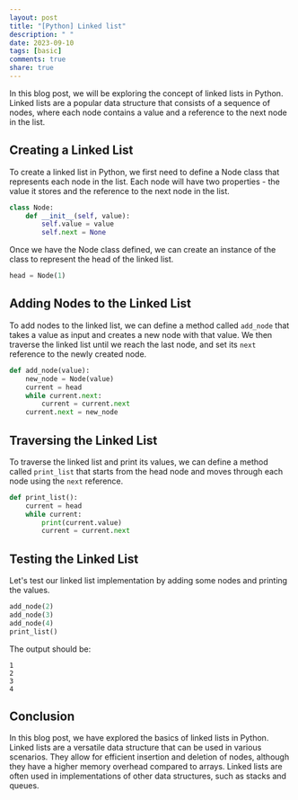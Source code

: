 ```yaml
---
layout: post
title: "[Python] Linked list"
description: " "
date: 2023-09-10
tags: [basic]
comments: true
share: true
---
```


In this blog post, we will be exploring the concept of linked lists in Python. Linked lists are a popular data structure that consists of a sequence of nodes, where each node contains a value and a reference to the next node in the list. 

## Creating a Linked List

To create a linked list in Python, we first need to define a Node class that represents each node in the list. Each node will have two properties - the value it stores and the reference to the next node in the list.

```python
class Node:
    def __init__(self, value):
        self.value = value
        self.next = None
```

Once we have the Node class defined, we can create an instance of the class to represent the head of the linked list.

```python
head = Node(1)
```

## Adding Nodes to the Linked List

To add nodes to the linked list, we can define a method called `add_node` that takes a value as input and creates a new node with that value. We then traverse the linked list until we reach the last node, and set its `next` reference to the newly created node.

```python
def add_node(value):
    new_node = Node(value)
    current = head
    while current.next:
        current = current.next
    current.next = new_node
```

## Traversing the Linked List

To traverse the linked list and print its values, we can define a method called `print_list` that starts from the head node and moves through each node using the `next` reference.

```python
def print_list():
    current = head
    while current:
        print(current.value)
        current = current.next
```

## Testing the Linked List

Let's test our linked list implementation by adding some nodes and printing the values.

```python
add_node(2)
add_node(3)
add_node(4)
print_list()
```

The output should be:

```
1
2
3
4
```

## Conclusion

In this blog post, we have explored the basics of linked lists in Python. Linked lists are a versatile data structure that can be used in various scenarios. They allow for efficient insertion and deletion of nodes, although they have a higher memory overhead compared to arrays. Linked lists are often used in implementations of other data structures, such as stacks and queues.